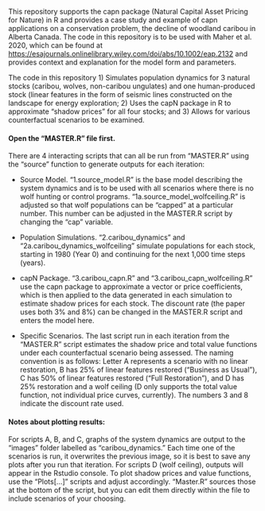 This repository supports the capn package (Natural Capital Asset Pricing for Nature) in R and provides a case study and example of capn applications on a conservation problem, the decline of woodland caribou in Alberta Canada.  The code in this repository is to be used with Maher et al. 2020, which can be found at https://esajournals.onlinelibrary.wiley.com/doi/abs/10.1002/eap.2132 and provides context and explanation for the model form and parameters. 

The code in this repository 1) Simulates population dynamics for 3 natural stocks (caribou, wolves, non-caribou ungulates) and one human-produced stock (linear features in the form of seismic lines constructed on the landscape for energy exploration; 2) Uses the capN package in R to approximate “shadow prices” for all four stocks; and 3) Allows for various counterfactual scenarios to be examined.

#### Open the “MASTER.R” file first. 

There are 4 interacting scripts that can all be run from “MASTER.R” using the “source” function to generate outputs for each iteration:

+ Source Model.  “1.source_model.R” is the base model describing the system dynamics and is to be used with all scenarios where there is no wolf hunting or control programs. “1a.source_model_wolfceiling.R” is adjusted so that wolf populations can be “capped” at a particular number. This number can be adjusted in the MASTER.R script by changing the “cap” variable. 

+ Population Simulations. “2.caribou_dynamics” and “2a.caribou_dynamics_wolfceiling” simulate populations for each stock, starting in 1980 (Year 0) and continuing for the next 1,000 time steps (years).

+ capN Package. “3.caribou_capn.R” and “3.caribou_capn_wolfceiling.R” use the capn package to approximate a vector or price coefficients, which is then applied to the data generated in each simulation to estimate shadow prices for each stock. The discount rate (the paper uses both 3% and 8%) can be changed in the MASTER.R script and enters the model here. 

+ Specific Scenarios.  The last script run in each iteration from the “MASTER.R” script estimates the shadow price and total value functions under each counterfactual scenario being assessed. The naming convention is as follows: Letter A represents a scenario with no linear restoration, B has 25% of linear features restored (“Business as Usual”), C has 50% of linear features restored (“Full Restoration”), and D has 25% restoration and a wolf ceiling (D only supports the total value function, not individual price curves, currently). The numbers 3 and 8 indicate the discount rate used. 

#### Notes about plotting results: 

For scripts A, B, and C, graphs of the system dynamics are output to the “images” folder labelled as “caribou_dynamics.” Each time one of the scenarios is run, it overwrites the previous image, so it is best to save any plots after you run that iteration.  For scripts D (wolf ceiling), outputs will appear in the Rstudio console. 
To plot shadow prices and value functions, use the “Plots[…]” scripts and adjust accordingly. “Master.R” sources those at the bottom of the script, but you can edit them directly within the file to include scenarios of your choosing. 
